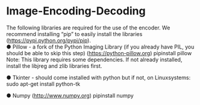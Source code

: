 # Image-Encoding-Decoding

The following libraries are required for the use of the encoder.
We recommend installing “pip”​ ​to​ ​easily​ ​install​ ​the​ ​libraries​ ​(https://pypi.python.org/pypi/pip).  
 ● Pillow - a fork of the Python Imaging Library (if you already have PIL, you should be                 able​ ​to​ ​skip​ ​this​ ​step)​ ​(https://python-pillow.org) 
      pip​ ​install​ ​pillow 
 Note: This library requires some dependencies. If not already installed, install           the libjreg and zlib libraries first.
 
 ● Tkinter​ ​-​ ​should​ ​come​ ​installed​ ​with​ ​python​ ​but​ ​if​ ​not,​ ​on​ ​Linux​ ​systems: 
     sudo​ ​apt-get​ ​install​ ​python-tk  
 
 ● Numpy​ ​(http://www.numpy.org) pip​ ​install​ ​numpy 
